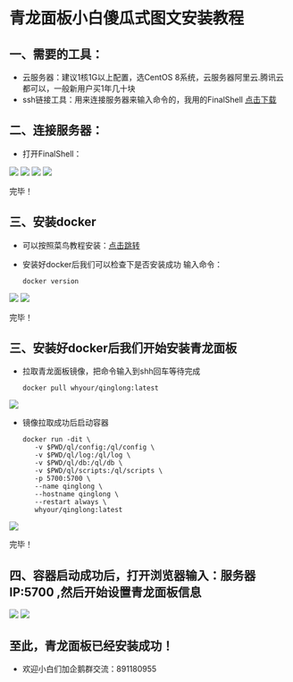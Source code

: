 # 青龙面板小白傻瓜式图文安装教程

## 一、需要的工具：

* 云服务器：建议1核1G以上配置，选CentOS 8系统，云服务器阿里云.腾讯云都可以，一般新用户买1年几十块<br>
* ssh链接工具：用来连接服务器来输入命令的，我用的FinalShell  [点击下载](http://www.hostbuf.com/downloads/finalshell_install.exe)<br>

## 二、连接服务器：

* 打开FinalShell：

![](https://github.com/z115870/li3/blob/main/img/1.png)
![](https://github.com/z115870/li3/blob/main/img/2.png)
![](https://github.com/z115870/li3/blob/main/img/3.png)
![](https://github.com/z115870/li3/blob/main/img/4.png)

完毕！
## 三、安装docker

* 可以按照菜鸟教程安装：[点击跳转](https://www.runoob.com/docker/centos-docker-install.html)<br>
* 安装好docker后我们可以检查下是否安装成功 输入命令：

      docker version
      
![](https://github.com/z115870/li3/blob/main/img/5.png)
![](https://github.com/z115870/li3/blob/main/img/6.png)
  
完毕！  
## 三、安装好docker后我们开始安装青龙面板

* 拉取青龙面板镜像，把命令输入到shh回车等待完成

      docker pull whyour/qinglong:latest
      
![](https://github.com/z115870/li3/blob/main/img/7.png)      
      
* 镜像拉取成功后启动容器
   
      docker run -dit \
         -v $PWD/ql/config:/ql/config \
         -v $PWD/ql/log:/ql/log \
         -v $PWD/ql/db:/ql/db \
         -v $PWD/ql/scripts:/ql/scripts \
         -p 5700:5700 \
         --name qinglong \
         --hostname qinglong \
         --restart always \
         whyour/qinglong:latest     
         
![](https://github.com/z115870/li3/blob/main/img/8.png)         

完毕！
## 四、容器启动成功后，打开浏览器输入：服务器IP:5700 ,然后开始设置青龙面板信息

![](https://github.com/z115870/li3/blob/main/img/9.png)
![](https://github.com/z115870/li3/blob/main/img/10.png)

## 至此，青龙面板已经安装成功！

* 欢迎小白们加企鹅群交流：891180955
